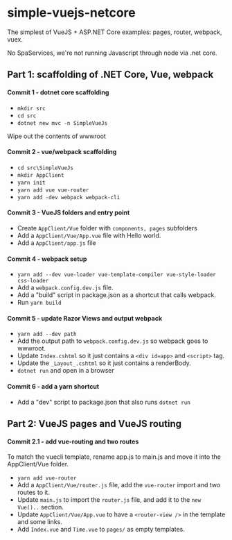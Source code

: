 # simple-vuejs-netcore
The simplest of VueJS + ASP.NET Core examples: pages, router, webpack, vuex.

No SpaServices, we're not running Javascript through node via .net core.

## Part 1: scaffolding of .NET Core, Vue, webpack

#### Commit 1 - dotnet core scaffolding
- `mkdir src`
- `cd src`
- `dotnet new mvc -n SimpleVueJs`

Wipe out the contents of wwwroot

#### Commit 2 - vue/webpack scaffolding
- `cd src\SimpleVueJs`
- `mkdir AppClient`
- `yarn init`
- `yarn add vue vue-router`
- `yarn add -dev webpack webpack-cli`

#### Commit 3 - VueJS folders and entry point

- Create `AppClient/Vue` folder with `components, pages` subfolders
- Add a `AppClient/Vue/App.vue` file with Hello world.
- Add a `AppClient/app.js` file

#### Commit 4 - webpack setup

- `yarn add --dev vue-loader vue-template-compiler vue-style-loader css-loader`
- Add a `webpack.config.dev.js` file.
- Add a "build" script in package.json as a shortcut that calls webpack.
- Run `yarn build`

#### Commit 5 - update Razor Views and output webpack

- `yarn add --dev path`
- Add the output path to `webpack.config.dev.js` so webpack goes to wwwroot.
- Update `Index.cshtml` so it just contains a `<div id=app>` and `<script>` tag.
- Update the `_Layout_.cshtml` so it just contains a renderBody.
- `dotnet run` and open in a browser

#### Commit 6 - add a yarn shortcut

- Add a "dev" script to package.json that also runs `dotnet run`

## Part 2: VueJS pages and VueJS routing

#### Commit 2.1 - add vue-routing and two routes

To match the vuecli template, rename app.js to main.js and move it into the AppClient/Vue folder.

- `yarn add vue-router`
- Add a `AppClient/Vue/router.js` file, add the `vue-router` import and two routes to it.
- Update `main.js` to import the `router.js` file, and add it to the `new Vue()..` section.
- Update `AppClient/Vue/App.vue` to have a `<router-view />` in the template and some links.
- Add `Index.vue` and `Time.vue` to `pages/` as empty templates.